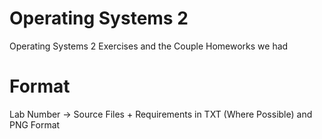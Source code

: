 # Operating Systems 2

Operating Systems 2 Exercises and the Couple Homeworks we had

# Format

Lab Number -> Source Files + Requirements in TXT (Where Possible) and PNG Format
